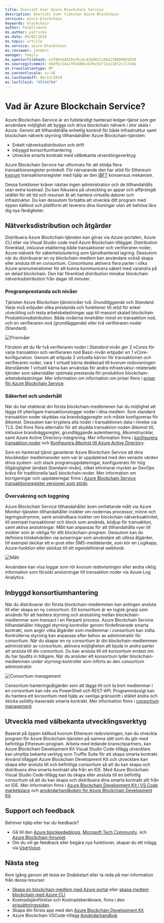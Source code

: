 ```yaml
---
title: Översikt över Azure Blockchain Service
description: Översikt över tjänsten Azure Blockchain
services: azure-blockchain
keywords: blockchain
author: PatAltimore
ms.author: patricka
ms.date: 05/02/2019
ms.topic: article
ms.service: azure-blockchain
ms.reviewer: janders
manager: femila
ms.openlocfilehash: e370916d420a7bc4cd16d021c69a2f8609093d30
ms.sourcegitcommit: d4dfbc34a1f03488e1b7bc5e711a11b72c717ada
ms.translationtype: MT
ms.contentlocale: sv-SE
ms.lasthandoff: 06/13/2019
ms.locfileid: "65544704"
---
```

# <a name="what-is-azure-blockchain-service"></a>Vad är Azure Blockchain Service?

Azure Blockchain-Service är en fullständigt hanterad ledger-tjänst som ger användare möjlighet att bygga och driva blockchain nätverk i stor skala i Azure. Genom att tillhandahålla enhetlig kontroll för både infrastruktur samt blockchain nätverk styrning tillhandahåller Azure Blockchain-tjänsten:

* Enkelt nätverksdistribution och drift
* Inbyggd konsortiumhantering
* Utveckla smarta kontrakt med välbekanta utvecklingsverktyg

Azure Blockchain Service har utformats för att stödja flera transaktionsregister protokoll. För närvarande den har stöd för Ethereum [kvorum](https://www.jpmorgan.com/Quorum) transaktionsregister med hjälp av den [IBFT](https://github.com/jpmorganchase/quorum/wiki/Quorum-Consensus) konsensus mekanism.

Dessa funktioner kräver nästan ingen administration och de tillhandahålls utan extra kostnad. Du kan fokusera på utveckling av appar och affärslogik istället för att tid och resurser åt att hantera virtuella datorer och infrastruktur. Du kan dessutom fortsätta att utveckla ditt program med öppen källkod och plattform att leverera dina lösningar utan att behöva lära dig nya färdigheter.

## <a name="network-deployment-and-operations"></a>Nätverksdistribution och åtgärder

Distribuera Azure Blockchain-tjänsten kan göras via Azure-portalen, Azure CLI eller via Visual Studio code med Azure Blockchain-tillägget.  Distribution förenklad, inklusive etablering både transaktioner och verifieraren noder, Azure-nätverk för säkerhetsisolering som tjänsthanterad lagring.  Dessutom när du distribuerar en ny blockchain-medlem kan användare också skapa eller ansluta till en consortium.  Consortiums aktivera flera parter i olika Azure-prenumerationer för att kunna kommunicera säkert med varandra på en delad blockchain.  Den här förenklad distribution minskar blockchain nätverksdistribution från dagar till minuter.

### <a name="performance-and-service-tiers"></a>Programprestanda och nivåer

Tjänsten Azure Blockchain tjänstnivåer två: *Grundläggande* och *Standard*. Varje nivå erbjuder olika prestanda och funktioner till stöd för enkel utveckling och testa arbetsbelastningar upp till massivt skalad blockchain Produktionsdistribution. Båda nivåerna innehåller minst en transaktion nod, och en verifieraren nod (grundläggande) eller två verifieraren noder (Standard).

![Prisnivåer](./media/overview/pricing-tiers.png)

Förutom att du får två verifieraren noder i *Standard* nivån ger 2 *vCores* för varje transaktion och verifieraren nod Basic-nivån erbjuder en 1 vCore-konfiguration.  Genom att erbjuda 2 virtuella kärnor för transaktionen och verifieraren noder, vara 1 virtuell kärna dedikerad till kvorum redovisningen återstående 1 virtuell kärna kan användas för andra infrastruktur-relaterade tjänster som säkerställer optimala prestanda för produktion blockchain-arbetsbelastningar. Mer information om information om priser finns i [priser för Azure Blockchain Service](https://azure.microsoft.com/pricing/details/blockchain-service).

### <a name="security-and-maintenance"></a>Säkerhet och underhåll

När du har etablerat din första blockchain-medlemmen har du möjlighet att lägga till ytterligare transaktionsloggar noder i dina medlem.  Som standard transaktion noder skyddas via brandväggsregler och måste konfigureras för åtkomst.  Dessutom kan kryptera alla noder i transaktionen data i rörelse via TLS.  Det finns flera alternativ för att skydda transaktion noden åtkomst till, inklusive brandväggsregler, grundläggande autentisering, åtkomstnycklar, samt Azure Active Directory-integrering. Mer information finns i [konfigurera transaktion noder](configure-transaction-nodes.md) och [Konfigurera åtkomst till Azure Active Directory](configure-aad.md).

Som en hanterad tjänst garanterar Azure Blockchain Service att dina blockkedjor medlemsnoder som var är uppdaterad med den senaste värden driva system- och stack programuppdateringar, konfigurerats för hög tillgänglighet (endast Standard-nivån), vilket eliminerar mycket av DevOps krävs för traditionella IaaS blockchain-noder.  Mer information om korrigeringar och uppdateringar finns i [Azure Blockchain Service transaktionsregister versioner som stöds](ledger-versions.md).

### <a name="monitoring-and-logging"></a>Övervakning och loggning

Azure Blockchain Service tillhandahåller även omfattande mått via Azure Monitor-tjänsten tillhandahåller insikter om nodernas processor, minne och lagringsutrymme, samt användbara insikter om blockchain nätverksaktivitet, till exempel transaktioner och block som används, ködjup för transaktion, samt aktiva anslutningar.  Mått kan anpassas för att tillhandahålla vyer till insikter som är viktiga för ditt blockchain-program.  Dessutom kan du definiera tröskelvärden via aviseringar som användare att utlösa åtgärder, till exempel skickar ett e-post eller SMS-meddelande, som kör en Logikapp, Azure-funktion eller skickas till ett egendefinierat webhook.

![Mått](./media/overview/metrics.png)

Användare kan visa loggar som rör kvorum redovisningen eller andra viktig information som försökt anslutningar till transaktion noder via Azure Log Analytics.

## <a name="built-in-consortium-management"></a>Inbyggd konsortiumhantering

När du distribuerar din första blockchain-medlemmen kan antingen ansluta till eller skapa en ny consortium.  Ett konsortium är en logisk grupp som används för att hantera styrning och anslutning mellan blockchain-medlemmar som transact i en flerparti process.  Azure Blockchain Service tillhandahåller inbyggd styrning kontroller genom fördefinierade smarta kontrakt, som avgör vilka åtgärder som medlemmar i consortium kan vidta.  Kontrollerna styrning kan anpassas efter behov av administratör för consortium. När du skapar en ny consortium är din blockchain-medlemmen administratör av consortium, aktivera möjligheten att bjuda in andra parter att ansluta till din consortium.  Du kan ansluta till ett konsortium endast om du har bjudits in tidigare.  När du ansluter ett konsortium lyder blockchain-medlemmen under styrning-kontroller som införts av den consortium administratör.

![Consortium management](./media/overview/consortium.png)

Consortium hanteringsåtgärder som att lägga till och ta bort medlemmar i en consortium kan nås via PowerShell och REST-API. Programmässigt kan du hantera ett konsortium med hjälp av vanliga gränssnitt i stället ändra och skicka solidity-baserade smarta kontrakt. Mer information finns i [consortium management](consortium.md).

## <a name="develop-using-familiar-development-tools"></a>Utveckla med välbekanta utvecklingsverktyg

Baserat på öppen källkod kvorum Ethereum redovisningen, kan du utveckla program för Azure Blockchain-tjänsten på samma sätt som du gör med befintliga Ethereum-program. Arbeta med ledande branschpartners, kan Azure Blockchain Development Kit Visual Studio Code-tillägg utvecklare kan utnyttja bekanta verktyg som Truffle Suite för att skapa smarta kontrakt. Använd tillägget Azure Blockchain Development Kit och utvecklare kan skapa eller ansluta till och befintliga consortium så att du kan skapa och distribuera dina smarta kontrakt alla från en IDE. Med Azure Blockchain Visual Studio Code-tillägg kan du skapa eller ansluta till en befintlig consortium så att du kan skapa och distribuera dina smarta kontrakt allt från en IDE. Mer information finns i [Azure Blockchain Development Kit i VS Code marketplace](https://aka.ms/vscodebcextension) och [användarhandboken för Azure Blockchain Development Kit](https://aka.ms/vscodebcextensionwiki ).

## <a name="support-and-feedback"></a>Support och feedback

Behöver hjälp eller har du feedback?

* Gå till den [Azure blockkedjeblogg](https://azure.microsoft.com/blog/topics/blockchain/), [Microsoft Tech Community](https://techcommunity.microsoft.com/t5/Blockchain/bd-p/AzureBlockchain), och [Azure Blockchain-forumet](https://social.msdn.microsoft.com/Forums/home?forum=azureblockchain).
* Om du vill ge feedback eller begära nya funktioner, skapar du ett inlägg via [UserVoice](https://feedback.azure.com/forums/921130-azure-blockchain-service).

## <a name="next-steps"></a>Nästa steg

Kom igång genom att testa en Snabbstart eller ta reda på mer information från dessa resurser.
* [Skapa en blockchain-medlem med Azure portal](create-member.md) eller [skapa medlem blockchain med Azure CLI](create-member-cli.md)
* Kostnadsjämförelse och Kostnadsberäknare, finns i den [prissättningssidan](https://azure.microsoft.com/pricing/details/blockchain-service).
* Skapa din första app med den [Azure Blockchain Development Kit](https://github.com/Azure-Samples/blockchain-devkit)
* Azure Blockchain VSCode-tillägg [Användarhandbok](https://github.com/Microsoft/vscode-azure-blockchain-ethereum/wiki)

